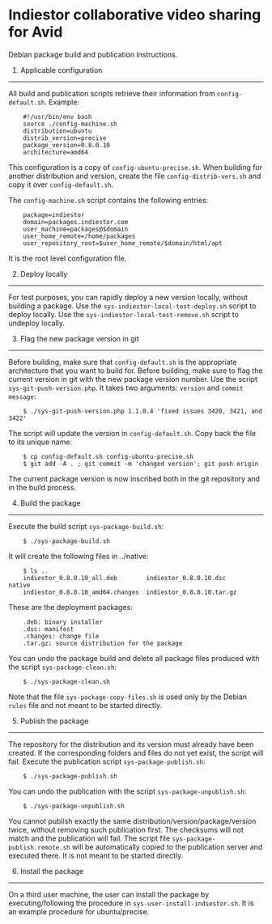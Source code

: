 Indiestor collaborative video sharing for Avid
==============================================

Debian package build and publication instructions.

1. Applicable configuration
---------------------------
All build and publication scripts retrieve their information from `config-default.sh`.
Example:

        #!/usr/bin/env bash
        source ./config-machine.sh
        distribution=ubuntu
        distrib_version=precise
        package_version=0.8.0.10
        architecture=amd64

This configuration is a copy of `config-ubuntu-precise.sh`. When building for another distribution and version,
create the file `config-distrib-vers.sh` and copy it over `config-default.sh`.

The `config-machine.sh` script contains the following entries:

        package=indiestor
        domain=packages.indiestor.com
        user_machine=packages@$domain
        user_home_remote=/home/packages
        user_repository_root=$user_home_remote/$domain/html/apt

It is the root level configuration file.

2. Deploy locally
-----------------
For test purposes, you can rapidly deploy a new version locally, without building a package.
Use the `sys-indiestor-local-test-deploy.sh` script to deploy locally.
Use the `sys-indiestor-local-test-remove.sh` script to undeploy locally.

3. Flag the new package version in git
--------------------------------------
Before building, make sure that `config-default.sh` is the appropriate architecture that you want to build for.
Before building, make sure to flag the current version in git with the new package version number.
Use the script `sys-git-push-version.php`. It takes two arguments: `version` and `commit message`:

        $ ./sys-git-push-version.php 1.1.0.4 'fixed issues 3420, 3421, and 3422'

The script will update the version in `config-default.sh`. Copy back the file to its unique name:

        $ cp config-default.sh config-ubuntu-precise.sh
        $ git add -A . ; git commit -m 'changed version'; git push origin

The current package version is now inscribed both in the git repository and in the build process.

4. Build the package
--------------------
Execute the build script `sys-package-build.sh`:

        $ ./sys-package-build.sh

It will create the following files in ../native:

        $ ls ..
        indiestor_0.8.0.10_all.deb        indiestor_0.8.0.10.dsc     native
        indiestor_0.8.0.10_amd64.changes  indiestor_0.8.0.10.tar.gz

These are the deployment packages:

        .deb: binary installer
        .dsc: manifest
        .changes: change file
        .tar.gz: source distribution for the package

You can undo the package build and delete all package files produced with the script `sys-package-clean.sh`:

        $ ./sys-package-clean.sh

Note that the file `sys-package-copy-files.sh` is used only by the Debian `rules` file and not meant to be started directly.

5. Publish the package
----------------------
The repository for the distribution and its version must already have been created. If the corresponding folders and files do not yet exist, the script will fail. Execute the publication script `sys-package-publish.sh`:

        $ ./sys-package-publish.sh

You can undo the publication with the script `sys-package-unpublish.sh`: 

        $ ./sys-package-unpublish.sh

You cannot publish exactly the same distribution/version/package/version twice, without removing such publication first. The checksums will not match and the publication will fail. The script file `sys-package-publish.remote.sh` will be automatically copied to the publication server and executed there. It is not meant to be started directly.

6. Install the package
----------------------
On a third user machine, the user can install the package by executing/following the procedure in `sys-user-install-indiestor.sh`. It is an example procedure for ubuntu/precise.

